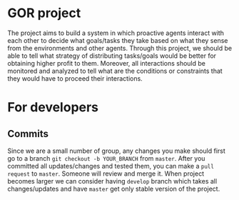 # GOR project

The project aims to build a system in which proactive agents interact with each other to decide what goals/tasks they take based on what they sense from the environments and other agents. Through this project, we should be able to tell what strategy of distributing tasks/goals would be better for obtaining higher profit to them. Moreover, all interactions should be monitored and analyzed to tell what are the conditions or constraints that they would have to proceed their interactions.

# For developers

## Commits

Since we are a small number of group, any changes you make should first go to a branch `git checkout -b YOUR_BRANCH` from `master`. After you committed all updates/changes and tested them, you can make a `pull request` to `master`. Someone will review and merge it. When project becomes larger we can consider having `develop` branch which takes all changes/updates and have `master` get only stable version of the project.

